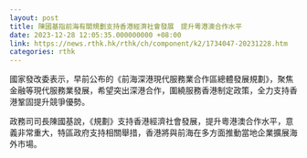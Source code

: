 ```yaml
---
layout: post
title: 陳國基指前海有關規劃支持香港經濟社會發展　提升粵港澳合作水平
date: 2023-12-28 12:05:35.000000000 +08:00
link: https://news.rthk.hk/rthk/ch/component/k2/1734047-20231228.htm
categories: rthk
---
```


國家發改委表示，早前公布的《前海深港現代服務業合作區總體發展規劃》，聚焦金融等現代服務業發展，希望突出深港合作，圍繞服務香港制定政策，全力支持香港鞏固提升競爭優勢。

政務司司長陳國基說，《規劃》支持香港經濟社會發展，提升粵港澳合作水平，意義非常重大，特區政府支持相關舉措，香港將與前海在多方面推動當地企業擴展海外市場。
